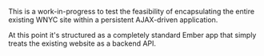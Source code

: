 This is a work-in-progress to test the feasibility of encapsulating the entire existing WNYC site within a persistent AJAX-driven application.

At this point it's structured as a completely standard Ember app that simply treats the existing website as a backend API.
